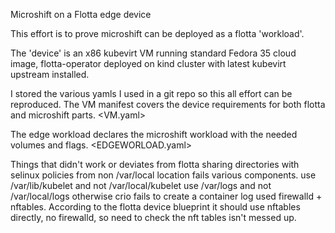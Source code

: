 Microshift on a Flotta edge device

This effort is to prove microshift can be deployed as a flotta 'workload'.

The 'device' is an x86 kubevirt VM running standard Fedora 35 cloud image,
flotta-operator deployed on kind cluster with latest kubevirt upstream installed.

I stored the various yamls I used in a git repo so this all effort can be reproduced.
The VM manifest covers the device requirements for both flotta and microshift parts.
<VM.yaml>

The edge workload declares the microshift workload with the needed volumes and flags.
<EDGEWORLOAD.yaml>

Things that didn't work or deviates from flotta
sharing directories with selinux policies from non /var/local location fails various components.
use /var/lib/kubelet and not /var/local/kubelet
use /var/logs and not /var/local/logs otherwise crio fails to create a container log
used firewalld + nftables. According to the flotta device blueprint it should use nftables directly, no firewalld, so need to check the nft tables isn't messed up.

